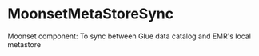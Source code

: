 # MoonsetMetaStoreSync
Moonset component: To sync between Glue data catalog and EMR's local metastore
